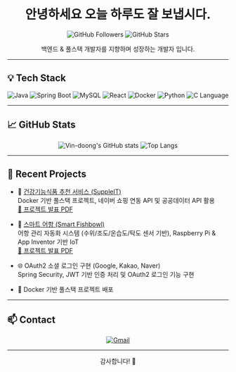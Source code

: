 <h1 align="center">안녕하세요 오늘 하루도 잘 보냅시다.</h1>
<p align="center">
  <img src="https://img.shields.io/github/followers/Vin-doong?label=Followers&style=social" alt="GitHub Followers" />
  <img src="https://img.shields.io/github/stars/Vin-doong?label=Stars&style=social" alt="GitHub Stars" />
</p>

<p align="center">백엔드 & 풀스택 개발자를 지향하며 성장하는 개발자 입니다.</p>

---

## 💡 Tech Stack

<p align="center">
  <img src="https://img.shields.io/badge/Java-007396?style=for-the-badge&logo=openjdk&logoColor=white" alt="Java" />
  <img src="https://img.shields.io/badge/Spring Boot-6DB33F?style=for-the-badge&logo=spring-boot&logoColor=white" alt="Spring Boot" />
  <img src="https://img.shields.io/badge/MySQL-4479A1?style=for-the-badge&logo=mysql&logoColor=white" alt="MySQL" />
  <img src="https://img.shields.io/badge/React-61DAFB?style=for-the-badge&logo=react&logoColor=black" alt="React" />
  <img src="https://img.shields.io/badge/Docker-2496ED?style=for-the-badge&logo=docker&logoColor=white" alt="Docker" />
  <img src="https://img.shields.io/badge/Python-3776AB?style=for-the-badge&logo=python&logoColor=white" alt="Python" />
  <img src="https://img.shields.io/badge/C-A8B9CC?style=for-the-badge&logo=c&logoColor=white" alt="C Language" />
</p>

---

## 📈 GitHub Stats

<p align="center">
  <img src="https://github-readme-stats.vercel.app/api?username=Vin-doong&show_icons=true&theme=default" alt="Vin-doong's GitHub stats" />
  <img src="https://github-readme-stats.vercel.app/api/top-langs/?username=Vin-doong&layout=compact&theme=default" alt="Top Langs" />
</p>

---

## 📝 Recent Projects

- 💊 [건강기능식품 추천 서비스 (SuppleIT)](https://github.com/Vin-doong/suppleit_docker_final)  
  Docker 기반 풀스택 프로젝트, 네이버 쇼핑 연동 API 및 공공데이터 API 활용  
  [📄 프로젝트 발표 PDF](https://github.com/Vin-doong/suppleit_docker_final/blob/main/Supple-It.pdf)

- 🐠 [스마트 어항 (Smart Fishbowl)](https://github.com/Vin-doong/smartfishbowl)  
  어항 관리 자동화 시스템 (수위/조도/온습도/탁도 센서 기반), Raspberry Pi & App Inventor 기반 IoT  
  [📄 프로젝트 발표 PDF](https://github.com/Vin-doong/smartfishbowl/blob/main/14%EC%A1%B0_%EC%8A%A4%EB%A7%88%ED%8A%B8%EC%96%B4%ED%95%AD_%EC%9E%91%ED%92%88%EA%B5%AC%ED%98%84_%EC%B5%9C%EC%A2%85.pdf)

- 🌐 OAuth2 소셜 로그인 구현 (Google, Kakao, Naver)  
  Spring Security, JWT 기반 인증 처리 및 OAuth2 로그인 기능 구현

- 🐳 Docker 기반 풀스택 프로젝트 배포

---

## 📫 Contact

<p align="center">
  <a href="mailto:car9506@gmail.com">
    <img src="https://img.shields.io/badge/Gmail-D14836?style=for-the-badge&logo=gmail&logoColor=white" alt="Gmail" />
  </a>
</p>

---

<p align="center">
  감사합니다! 🙌
</p>
